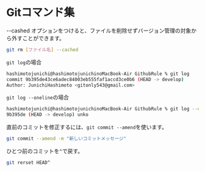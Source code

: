 # Gitコマンド集

--cashed オプションをつけると、ファイルを削除せずバージョン管理の対象から外すことができます。

```bash
git rm [ファイル名] --cached
```

`git log`の場合
```bash
hashimotojunichi@hashimotojunichinoMacBook-Air GithubRule % git log
commit 9b395de43ce6adec84003eb555faf1accd3ce0b6 (HEAD -> develop)
Author: JunichiHashimoto <gitonly543@gmail.com>
```

`git log --oneline`の場合
```bash
hashimotojunichi@hashimotojunichinoMacBook-Air GithubRule % git log --oneline
9b395de (HEAD -> develop) unko
```

直前のコミットを修正するには、`git commit --amend`を使います。

```bash
git commit --amend -m "新しいコミットメッセージ"
```

ひとつ前のコミットを`^`で戻す。
```bash
git rerset HEAD^
```
